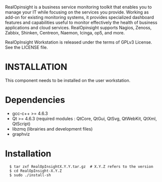 RealOpinsight is a business service monitoring toolkit that enables you to manage your IT while focusing on the services you provide. Working as add-on for existing monitoring systems, it provides specialized dashboard features and capabilities useful to monitor effectively the health of business applications and cloud services. RealOpinsight supports Nagios, Zenoss, Zabbix, Shinken, Centreon, Naemon, Icinga, op5, and more. 

RealOpInsight Workstation is released under the terms of GPLv3 License. See the LICENSE file.
 

INSTALLATION
=
This component needs to be installed on the user workstation.

Dependencies
==

- gcc-c++ >= 4.6.3
- Qt >= 4.6.3 (required modules : QtCore, QtGui, QtSvg, QtWebKit, QtXml, QtScript)
- libzmq (librairies and development files)
- graphviz
 
Installation
==

```
  $ tar zxf RealOpInsightX.Y.Y.tar.gz  # X.Y.Z refers to the version
  $ cd RealOpInsight-X.Y.Z
  $ sudo ./install-sh
```
